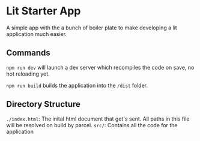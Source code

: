 # Lit Starter App

A simple app with the a bunch of boiler plate to make developing a lit application much easier.

## Commands

`npm run dev` will launch a dev server which recompiles the code on save, no hot reloading yet.

`npm run build` builds the application into the `/dist` folder.

## Directory Structure

`./index.html`: The inital html document that get's sent. All paths in this file will be resolved on build by parcel.
`src/`: Contains all the code for the application